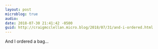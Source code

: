 ```yaml
---
layout: post
microblog: true
audio: 
date: 2018-07-30 21:41:42 -0500
guid: http://craigmcclellan.micro.blog/2018/07/31/and-i-ordered.html
---
```

And I ordered a bag...

